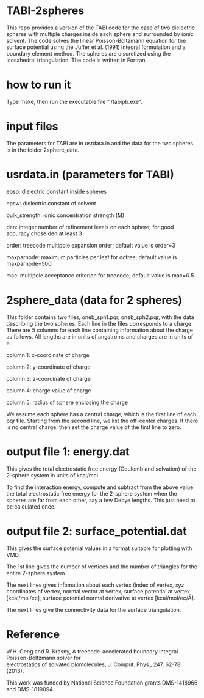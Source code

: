 # TABI-2spheres
This repo provides a version of the TABI code for the case of two dielectric spheres with multiple charges inside each sphere and surrounded by ionic solvent. The code solves the linear Poisson-Boltzmann equation for the surface potential using the Juffer et al. (1991) integral formulation and a boundary element method. The spheres are discretized using the icosahedral triangulation. The code is written in Fortran. 

# how to run it
Type make, then run the executable file "./tabipb.exe".

# input files
The parameters for TABI are in usrdata.in and the data for the two spheres is in the folder 2sphere_data.

# usrdata.in (parameters for TABI)
epsp: dielectric constant inside spheres

epsw: dielectric constant of solvent

bulk_strength: ionic concentration strength (M)

den: integer number of refinement levels on each sphere; for good accuracy chose den at least 3

order: treecode multipole expansion order; default value is order=3

maxparnode: maximum particles per leaf for octree; default value is maxparnode=500

mac: multipole acceptance criterion for treecode; default value is mac=0.5

# 2sphere_data (data for 2 spheres)
This folder contains two files, oneb_sph1.pqr, oneb_sph2.pqr, with the data describing the two spheres. Each line in the files corresponds to a charge. There are 5 columns for each line containing information about the charge as follows. All lengths are in units of angstroms and charges are in units of e.

column 1: x-coordinate of charge

column 2: y-coordinate of charge

column 3: z-coordinate of charge

column 4: charge value of charge

column 5: radius of sphere enclosing the charge

We assume each sphere has a central charge, which is the first line of each pqr file. Starting from the second line, we list the off-center charges. If there is no central charge, then set the charge value of the first line to zero.

# output file 1: energy.dat
This gives the total electrostatic free energy (Coulomb and solvation) of the 2-sphere system in units of kcal/mol. 

To find the interaction energy, compute and subtract from the above value the total electrostatic free energy for the 2-sphere system when the spheres are far from each other, say a few Debye lengths. This just need to be calculated once.

# output file 2: surface_potential.dat
This gives the surface potenial values in a format suitable for plotting with VMD.

The 1st line gives the number of vertices and the number of triangles for the entire 2-sphere system.

The next lines gives infomation about each vertex (index of vertex, xyz coordinates of vertex,	normal	vector at vertex,	surface	potential at vertex	[kcal/mol/ec], surface potential normal	derivative at vertex [kcal/mol/ec/Å].	

The next lines give the connectivity data	for	the surface	triangulation.	

# Reference
W.H. Geng	 and	 R.	 Krasny,	 A	treecode-accelerated	 boundary	 integral	 Poisson-Boltzmann	 solver	 for	
electrostatics	of	solvated	biomolecules,	J.	Comput.	Phys.,	247,	62-78	(2013).

This work was funded by National Science Foundation grants DMS-1418966 and DMS-1819094.
